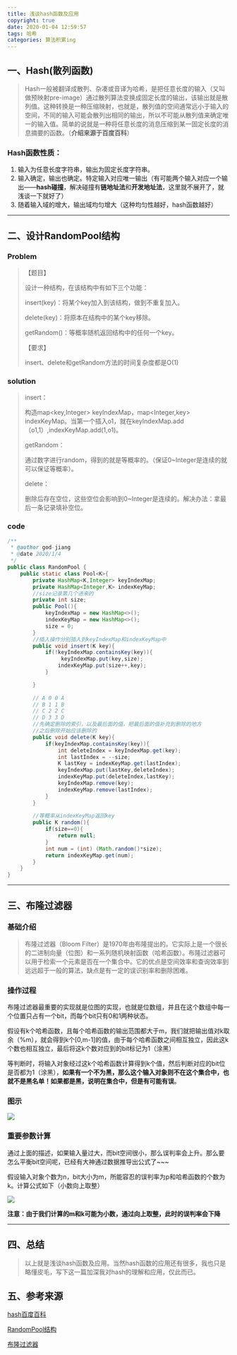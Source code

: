 ```yaml
---
title: 浅谈hash函数及应用
copyright: true
date: 2020-01-04 12:59:57
tags: 哈希
categories: 算法积累ing
---
```


## 一、Hash(散列函数)

> Hash一般被翻译成散列、杂凑或音译为哈希，是把任意长度的输入（又叫做预映射pre-image）通过散列算法变换成固定长度的输出，该输出就是散列值。这种转换是一种压缩映射，也就是，散列值的空间通常远小于输入的空间，不同的输入可能会散列出相同的输出，所以不可能从散列值来确定唯一的输入值。简单的说就是一种将任意长度的消息压缩到某一固定长度的消息摘要的函数。（**介绍来源于百度百科**）

<!--more-->

### Hash函数性质：

1. 输入为任意长度字符串，输出为固定长度字符串。
2. 输入确定，输出也确定。特定输入对应唯一输出（有可能两个输入对应一个输出——**hash碰撞**，解决碰撞有**链地址法**和**开发地址法**，这里就不展开了，就浅谈一下就好了）
3. 随着输入域的增大，输出域均匀增大（这种均匀性越好，hash函数越好）

------



## 二、设计RandomPool结构

### Problem

> 【题目】
>
> 设计一种结构，在该结构中有如下三个功能：
>
> insert(key)：将某个key加入到该结构，做到不重复加入。
>
> delete(key)：将原本在结构中的某个key移除。
>
> getRandom()：等概率随机返回结构中的任何一个key。
>
> 【要求】
>
> insert、delete和getRandom方法的时间复杂度都是O(1)

### solution

> insert：
>
> 构造map<key,Integer> keyIndexMap，map<Integer,key> indexKeyMap。当第一个插入o1，就在keyIndexMap.add（o1,1）,indexKeyMap.add(1,o1)。
>
> getRandom：
>
> 通过数字进行random，得到的就是等概率的。（保证0~Integer是连续的就可以保证等概率）。
>
> delete：
>
> 删除后存在空位，这些空位会影响到0~Integer是连续的。解决办法：拿最后一条记录填补空位。

### code

```java
/**
 * @author god-jiang
 * @date 2020/1/4
 */
public class RandomPool {
    public static class Pool<K>{
        private HashMap<K,Integer> keyIndexMap;
        private HashMap<Integer,K> indexKeyMap;
        //size记录第几个进来的
        private int size;
        public Pool(){
            keyIndexMap = new HashMap<>();
            indexKeyMap = new HashMap<>();
            size = 0;
        }
        //插入操作分别插入到keyIndexMap和indexKeyMap中
        public void insert(K key){
            if(!keyIndexMap.containsKey(key)){
                 keyIndexMap.put(key,size);
                indexKeyMap.put(size++,key);
            }

        }
        
        // A 0 0 A
        // B 1 1 B
        // C 2 2 C
        // D 3 3 D
        //先确定删除的索引，以及最后面的值，把最后面的值补充到删除的地方
        //之后删除开始应该删除的
        public void delete(K key){
            if(keyIndexMap.containsKey(key)){
                int deleteIndex = keyIndexMap.get(key);
                int lastIndex = --size;
                K lastKey = indexKeyMap.get(lastIndex);
                keyIndexMap.put(lastKey,deleteIndex);
                indexKeyMap.put(deleteIndex,lastKey);
                keyIndexMap.remove(key);
                indexKeyMap.remove(lastIndex);
            }
        }
        
        //等概率从indexKeyMap返回key
        public K random(){
            if(size==0){
                return null;
            }
            int num = (int) (Math.random()*size);
            return indexKeyMap.get(num);
        }
    }
}
```

------



## 三、布隆过滤器

### 基础介绍

> 布隆过滤器（Bloom Filter）是1970年由布隆提出的。它实际上是一个很长的二进制向量（位图）和一系列随机映射函数（哈希函数）。布隆过滤器可以用于检索一个元素是否在一个集合中。它的优点是空间效率和查询效率到远远超于一般的算法，缺点是有一定的误识别率和删除困难。

### 操作过程

布隆过滤器最重要的实现就是位图的实现，也就是位数组，并且在这个数组中每一个位置只占有一个bit，而每个bit只有0和1两种状态。

假设有k个哈希函数，且每个哈希函数的输出范围都大于m，我们就把输出值对k取余（%m），就会得到k个[0,m-1]的值，由于每个哈希函数之间相互独立，因此这k个数也相互独立，最后将这k个数对应到的bit标记为1（涂黑）

等判断时，将输入对象经过这k个哈希函数计算得到k个值，然后判断对应的bit位是否都为1（涂黑），**如果有一个不为黑，那么这个输入对象则不在这个集合中，也就不是黑名单！如果都是黑，说明在集合中，但是有可能有误**。



### 图示

![](/images/浅谈hash/1.jpg)



### 重要参数计算

通过上面的描述，如果输入量过大，而bit空间很小，那么误判率会上升。那么要怎么平衡bit空间呢，已经有大神通过数据推导出公式了~~~

假设输入对象个数为n，bit大小为m，所能容忍的误判率为p和哈希函数的个数为k。计算公式如下（小数向上取整）

![](/images/浅谈hash/2.jpg)

**注意：由于我们计算的m和k可能为小数，通过向上取整，此时的误判率会下降**

------

## 四、总结

> 以上就是浅谈hash函数及应用。当然hash函数的应用还有很多，我也只是略懂皮毛，写下这一篇加深我对hash的理解和应用，仅此而已。

## 五、参考来源

[hash百度百科](https://baike.baidu.com/item/Hash/390310?fr=aladdin)

[RandomPool结构](http://www.bubuko.com/infodetail-2710292.html)

[布隆过滤器](https://blog.csdn.net/weixin_41576121/article/details/94723342)
